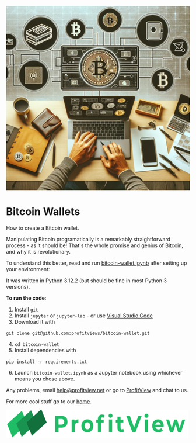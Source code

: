 <img src="https://github.com/profitviews/bitcoin-wallet/raw/main/assets/images/demystifying-bitcoin-wallets-research-setup.webp" style="width:800px"/>

# Bitcoin Wallets

How to create a Bitcoin wallet.

Manipulating Bitcoin programatically is a remarkably straightforward process - as it should be!  That's the whole promise and genius of Bitcoin, and why it is revolutionary.

To understand this better, read and run [bitcoin-wallet.ipynb](/bitcoin-wallet.ipynb) after setting up your environment:

It was written in Python 3.12.2 (but should be fine in most Python 3 versions).

**To run the code**:

1. Install `git` 
2. Install `jupyter` or `jupyter-lab` - or use [Visual Studio Code](https://code.visualstudio.com/) 
3. Download it with
```shell
git clone git@github.com:profitviews/bitcoin-wallet.git
```
4. `cd bitcoin-wallet`
5. Install dependencies with
```shell
pip install -r requirements.txt
```
6. Launch `bitcoin-wallet.ipynb` as a Jupyter notebook using whichever means you chose above.

Any problems, email help@profitview.net or go to [ProfitView](https://profitview.net) and chat to us.

For more cool stuff go to our [home](https://github.com/profitviews).

<a href="https://profitview.net" target="_blank"><img src="https://github.com/profitviews/profitviews/raw/main/assets/images/logo.png" style="width:500px"/></a>
